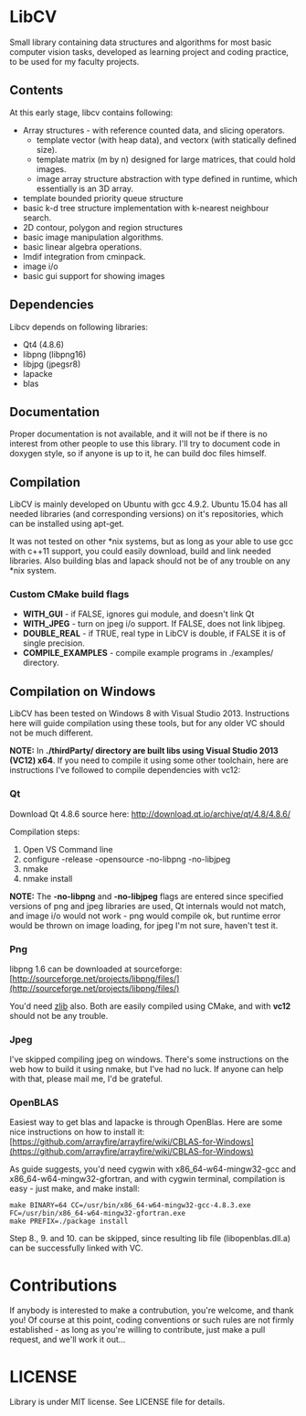 # LibCV

Small library containing data structures and algorithms for most basic computer vision tasks, 
developed as learning project and coding practice, to be used for my faculty projects.

## Contents
At this early stage, libcv contains following:
* Array structures - with reference counted data, and slicing operators.
	* template vector (with heap data), and vectorx (with statically defined size).
	* template matrix (m by n) designed for large matrices, that could hold images.
	* image array structure abstraction with type defined in runtime, which essentially is an 3D array.
* template bounded priority queue structure
* basic k-d tree structure implementation with k-nearest neighbour search.
* 2D contour, polygon and region structures
* basic image manipulation algorithms.
* basic linear algebra operations.
* lmdif integration from cminpack.
* image i/o
* basic gui support for showing images

## Dependencies
Libcv depends on following libraries:
* Qt4 (4.8.6)
* libpng (libpng16)
* libjpg (jpegsr8)
* lapacke
* blas

## Documentation
Proper documentation is not available, and it will not be if there is no interest
from other people to use this library. I'll try to document code in doxygen style,
so if anyone is up to it, he can build doc files himself.

## Compilation
LibCV is mainly developed on Ubuntu with gcc 4.9.2. Ubuntu 15.04 has all needed libraries (and
corresponding versions) on it's repositories, which can be installed using apt-get.

It was not tested on other *nix systems, but as long as your able to use gcc
with c++11 support, you could easily download, build and link needed libraries.
Also building blas and lapack should not be of any trouble on any *nix system.

### Custom CMake build flags
* **WITH_GUI** - if FALSE, ignores gui module, and doesn't link Qt
* **WITH_JPEG** - turn on jpeg i/o support. If FALSE, does not link libjpeg.
* **DOUBLE_REAL** - if TRUE, real type in LibCV is double, if FALSE it is of single precision.
* **COMPILE_EXAMPLES** - compile example programs in ./examples/ directory. 

## Compilation on Windows
LibCV has been tested on Windows 8 with Visual Studio 2013. Instructions here will
guide compilation using these tools, but for any older VC should not be much different.

**NOTE:** In **./thirdParty/ directory are built libs using Visual Studio 2013 (VC12) x64**. If you need
to compile it using some other toolchain, here are instructions I've followed to compile
dependencies with vc12:

### Qt
Download Qt 4.8.6 source here:
http://download.qt.io/archive/qt/4.8/4.8.6/

Compilation steps:

1. Open VS Command line
2. configure -release -opensource -no-libpng -no-libjpeg
3. nmake
4. nmake install

**NOTE:** The **-no-libpng** and **-no-libjpeg** flags are entered since specified versions of 
png and jpeg libraries are used, Qt internals would not match, and image i/o
would not work - png would compile ok, but runtime error would be thrown on 
image loading, for jpeg I'm not sure, haven't test it.

### Png 
libpng 1.6 can be downloaded at sourceforge:
[http://sourceforge.net/projects/libpng/files/](http://sourceforge.net/projects/libpng/files/)

You'd need [zlib](http://www.zlib.net/) also. Both are easily compiled using CMake, 
and with **vc12** should not be any trouble.

### Jpeg
I've skipped compiling jpeg on windows. There's some instructions on the web how to build
it using nmake, but I've had no luck. If anyone can help with that, please mail me, I'd be
grateful.

### OpenBLAS
Easiest way to get blas and lapacke is through OpenBlas. Here are some nice instructions
on how to install it:
[https://github.com/arrayfire/arrayfire/wiki/CBLAS-for-Windows](https://github.com/arrayfire/arrayfire/wiki/CBLAS-for-Windows)


As guide suggests, you'd need cygwin with x86_64-w64-mingw32-gcc and x86_64-w64-mingw32-gfortran,
and with cygwin terminal, compilation is easy - just make, and make install:

```
make BINARY=64 CC=/usr/bin/x86_64-w64-mingw32-gcc-4.8.3.exe FC=/usr/bin/x86_64-w64-mingw32-gfortran.exe
make PREFIX=./package install
```

Step 8., 9. and 10. can be skipped, since resulting lib file (libopenblas.dll.a) can be 
successfully linked with VC.


# Contributions
If anybody is interested to make a contrubution, you're welcome, and thank you! 
Of course at this point, coding conventions or such rules are not firmly 
established - as long as you're willing to contribute, just make a pull request, 
and we'll work it out...

# LICENSE
Library is under MIT license. See LICENSE file for details.
